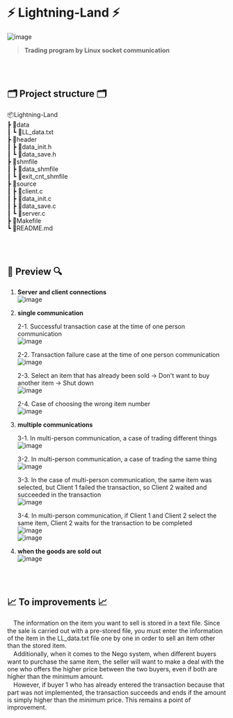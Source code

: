 # ⚡ Lightning-Land ⚡
![image](https://github.com/DNA-B/Lightning-Land/assets/102334596/ae31bf99-bee5-4281-9366-2e4aec4e208d)  
> **Trading program by Linux socket communication**

<br/><br/>

## 🗂 Project structure 🗂  

📦Lightning-Land  
┣ 📂data  
┃ ┗ 📜LL_data.txt  
┣ 📂header  
┃ ┣ 📜data_init.h  
┃ ┗ 📜data_save.h  
┣ 📂shmfile  
┃ ┣ 📜data_shmfile  
┃ ┗ 📜exit_cnt_shmfile  
┣ 📂source  
┃ ┣ 📜client.c  
┃ ┣ 📜data_init.c  
┃ ┣ 📜data_save.c  
┃ ┗ 📜server.c  
┣ 📜Makefile  
┗ 📜README.md  

<br/><br/>

## 🔎 Preview 🔍  
1. **Server and client connections**  
![image](https://github.com/DNA-B/Lightning-Land/assets/102334596/d1fcebe0-97ae-4926-b851-eff05d713448)  

2. **single communication**  
  
    2-1. Successful transaction case at the time of one person communication  
    ![image](https://github.com/DNA-B/Lightning-Land/assets/102334596/8e89059a-3672-43bd-87d0-efd3c9eec07e)  

    2-2. Transaction failure case at the time of one person communication  
    ![image](https://github.com/DNA-B/Lightning-Land/assets/102334596/68968f5d-8222-4590-ba0d-ad4700956cc0)  

    2-3. Select an item that has already been sold → Don't want to buy another item → Shut down  
    ![image](https://github.com/DNA-B/Lightning-Land/assets/102334596/0a79f40c-b9bf-4409-af22-e12c1ab97972)  

    2-4. Case of choosing the wrong item number  
    ![image](https://github.com/DNA-B/Lightning-Land/assets/102334596/91d67e4d-97c0-4db4-9975-9e0a3c5f686e)  

3. **multiple communications**  
  
    3-1. In multi-person communication, a case of trading different things  
    ![image](https://github.com/DNA-B/Lightning-Land/assets/102334596/d21b4a97-3f76-498a-8f6d-2d74245cb1d4)  

    3-2. In multi-person communication, a case of trading the same thing  
    ![image](https://github.com/DNA-B/Lightning-Land/assets/102334596/fcf425c7-ad95-4aca-bde3-df1ea8ac493d)  

    3-3. In the case of multi-person communication, the same item was selected, but Client 1 failed the transaction, so Client 2 waited and succeeded in the transaction  
    ![image](https://github.com/DNA-B/Lightning-Land/assets/102334596/7d43f5c2-907f-4b99-8639-c379fde5e441)  

    3-4. In multi-person communication, if Client 1 and Client 2 select the same item, Client 2 waits for the transaction to be completed  
    ![image](https://github.com/DNA-B/Lightning-Land/assets/102334596/7a6598af-bf02-4775-bb8d-fc0a2eeca59d)  
    ![image](https://github.com/DNA-B/Lightning-Land/assets/102334596/17621619-e387-4509-9b0c-8afc8d0f8583)  

4. **when the goods are sold out**  
![image](https://github.com/DNA-B/Lightning-Land/assets/102334596/4b38edd6-386f-41cc-bf64-f3b4a92750c7)  

<br/><br/>

## 📈 To improvements 📈  
　The information on the item you want to sell is stored in a text file. Since the sale is carried out with a pre-stored file, you must enter the information of the item in the LL_data.txt file one by one in order to sell an item other than the stored item.  
　Additionally, when it comes to the Nego system, when different buyers want to purchase the same item, the seller will want to make a deal with the one who offers the higher price between the two buyers, even if both are higher than the minimum amount.  
　However, if buyer 1 who has already entered the transaction because that part was not implemented, the transaction succeeds and ends if the amount is simply higher than the minimum price. This remains a point of improvement.

